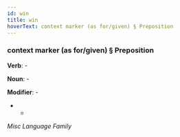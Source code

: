 ```yaml
---
id: win
title: win
hoverText: context marker (as for/given) § Preposition
---
```


### context marker (as for/given) § Preposition

**Verb**: -

**Noun**: -

**Modifier**: -

- -

*Misc Language Family*